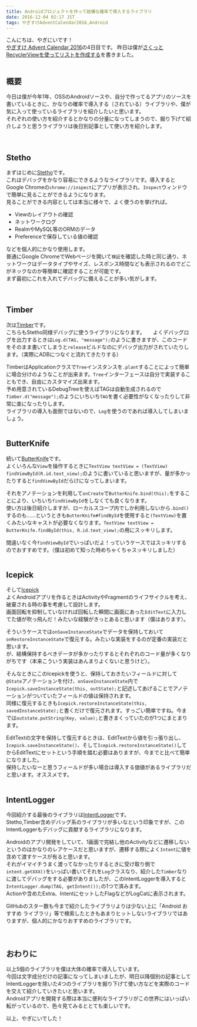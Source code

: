 ```yaml
---
title: Androidプロジェクトを作って結構な確率で導入するライブラリ
date: 2016-12-04 02:17 JST
tags: やぎすけAdventCalendar2016,Android
---
```


こんにちは、やぎにいです！  
[やぎすけ Advent Calendar 2016](http://www.adventar.org/calendars/1800)の4日目です。
昨日は僕が[さくっとRecyclerViewを使ってリストを作成する](https://blog.yagi2.com/2016/12/03/how-to-use-recyclervie.html)を書きました。
<br><br>
## 概要
今日は僕が今年1年、OSSのAndroidソースや、自分で作ってるアプリのソースを書いているときに、かなりの確率で導入する（されている）ライブラリや、僕が気に入って使っているライブラリを紹介したいと思います。  
それぞれの使い方を紹介するとかなりの分量になってしまうので、掘り下げて紹介しようと思うライブラリは後日別記事として使い方を紹介します。  
<br><br>
## Stetho
まずはじめに[Stetho](https://github.com/facebook/stetho)です。  
これはデバッグをかなり容易にできるようなライブラリです。導入するとGoogle Chromeの`chrome://inspect`にアプリが表示され、`Inspect`ウィンドウで簡単に見ることができるようになります。  
見ることができる内容としては本当に様々で、よく使うのを挙げれば。  

* Viewのレイアウトの確認
* ネットワークログ
* RealmやMySQL等のORMのデータ
* Preferenceで保存している値の確認

などを個人的にかなり使用します。  
普通にGoogle ChromeでWebページを開いて`検証`を確認した時と同じ通り、ネットワークはデータタイプやサイズ、レスポンス時間なども表示されるのでどこがネックなのか等簡単に確認することが可能です。  
まず最初にこれを入れてデバッグに備えることが多い気がします。  
<br><br>
## Timber
次は[Timber](https://github.com/JakeWharton/timber)です。  
こちらもStetho同様デバッグに使うライブラリになります。 　
よくデバッグログを出力するときは`Log.d(TAG, "message");`のように書きますが、このコードをそのまま書いてしまうと`release`ビルドなのにデバッグ出力がされていたりします。（実際にADBにつなぐと流れてきたりする）  
    
TimberはApplicationクラスで`Tree`インスタンスを`.plant`することによって簡単に場合分けのようなことが出来ます。`Tree`インターフェースは自分で実装することもでき、自由にカスタマイズ出来ます。  
予め用意されているDebugTreeを使えばTAGは自動生成されるので`Timber.d("message");`のようにいちいち`TAG`を書く必要性がなくなったりして非常に楽になったりします。  
ライブラリの導入も面倒ではないので、`Log`を使うのであれば導入してしまいましょう。
<br><br>
## ButterKnife
続いて[ButterKnife](https://github.com/JakeWharton/butterknife)です。  
よくいろんな`View`を操作するときに`TextView textView = (TextView) findViewById(R.id.text_view);`のように書いていると思いますが、量が多かったりすると`findViewById`だらけになってしまいます。  
    
それをアノテーションを利用して`onCreate`で`ButterKnife.bind(this);`をすることにより、いちいち`findViewById`をしなくても良くなります。  
使い方は後日紹介しますが、ローカルスコープ内でしか利用しないから`.bind()`するのも……というときも`ButterKnife#findById`を使用すると`(TextView)`を置くみたいなキャストが必要なくなります。`TextView textView = ButterKnife.findById(this, R.id.text_view);`の用にスッキリします。  
    
間違いなく今`findViewById`でいっぱいだよ！っていうケースではスッキリするのでおすすめです。（僕は初めて知った時めちゃくちゃスッキリしました）
<br><br>
## Icepick
そして[Icepick](https://github.com/frankiesardo/icepick)  
よくAndroidアプリを作るときはActivityやFragmentのライフサイクルを考え、破棄される時の事を考慮して設計します。  
画面回転を抑制していなければ回転した瞬間に画面にあった`EditText`に入力してた値が吹っ飛んだ！みたいな経験がきっとあると思います（僕はあります）。 
  
そういうケースでは`onSaveInstanceState`でデータを保持しておいて`onRestoreInstanceState`で復元する。みたいな実装をするのが定番の実装だと思います。  
が、結構保持するべきデータが多かったりするとそれぞれのコード量が多くなりがちです（本来こういう実装はあんまりよくないと思うけど）。
    
そんなときにこのIcepickを使うと、保持しておきたいフィールドに対して`@State`アノテーションを付け、`onSaveInstanceState`内で`Icepick.saveInstanceState(this, outState);`と記述してあげることでアノテーションがついていたフィールドの値は保持されます。  
同様に復元するときも`Icepick.restoreInstanceState(this, savedInstanceState);`と書くだけで復元されます。すっごい簡単ですね。今までは`outstate.putString(Key, value);`と書きまくっていたのが1つにまとまります。
    
EditTextの文字を保持して復元するときは、EditTextから値を引っ張り出し、`Icepick.saveInstanceState()`、そして`Icepick.restoreInstanceState()`してからEditTextにセットという手順を踏む必要はありますが、今までと比べて簡単になりました。  
保持したいなーと思うフィールドが多い場合は導入する価値があるライブラリだと思います。オススメです。
<br><br>
## IntentLogger
今回紹介する最後のライブラリは[IntentLogger](https://github.com/Drivemode/IntentLogger)です。  
Stetho,Timber含めデバッグ系のライブラリが多いなという印象ですが、このIntentLoggerもデバッグに貢献するライブラリになります。
    
Androidのアプリ開発をしていて、1画面で完結し他のActivityなどに遷移しないというのはかなりのレアケースだと思いますが、遷移する際によく`Intent`に値を含めて渡すケースが有ると思います。  
それがイマイチうまく渡ってなかったりするときに受け取り側で`intent.getXXX()`をいっぱい書いてそれを`Log`クラスなり、紹介した`Timber`なりに渡してデバッグをする必要がありましたが、このIntentLoggerを導入すると`IntentLogger.dump(TAG, getIntent());`の1つで済みます。  
Actionや含めたExtra、IntentにセットしたFlagなどがLogCatに表示されます。 
    
GitHubのスター数も今まで紹介したライブラリよりは少ない上に「Android おすすめ ライブラリ」等で検索したときもあまりヒットしないライブラリではありますが、個人的にかなりおすすめのライブラリです。  
<br><br>
## おわりに
以上5個のライブラリを僕は大体の確率で導入しています。  
今回は文字成分だけの記事になってしまいましたが、明日以降個別の記事としてIntentLoggerを除いた4つのライブラリを掘り下げて使い方などを実際のコードを交えて紹介していきたいと思います。  
Androidアプリを開発する際は本当に便利なライブラリがこの世界にはいっぱい転がっているので、色々見てみるととても楽しいです。
  
以上、やぎにいでした！